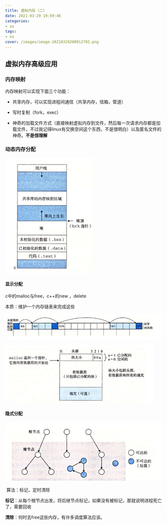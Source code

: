```yaml
---
title: 虚拟内存（二）
date: 2021-03-29 19:59:46
categories:
- os
tags:
- os
cover: /images/image-20210329200912702.png
---
```


## 虚拟内存高级应用

### 内存映射

内存映射可以实现下面三个功能：

* 共享内存，可以实现进程间通信（共享内存，信箱，管道）

* 写时复制（fork，exec）

* 神奇的加载文件方式（直接映射虚拟内存到文件，然后每一次请求内存都是加载文件，不过我记得linux有交换空间这个东西，不是很明白）以及匿名文件的神奇。**不是很理解**

  

### 动态内存分配

<img src="../images/image-20210329200912702.png" alt="堆栈" style="zoom: 67%;" />

#### 显示分配

c中的malloc与free，c++的new ，delete

本质：维护一个内存链表来完成这些

![内存链表](../images/image-20210329201606949.png)

<img src="../images/image-20210329201628711.png" alt="内存链表结构" style="zoom:67%;" />

#### 隐式分配

![垃圾回收器算法](../images/image-20210329201157596.png)

​									算法：标记，定时清除

**标记**：从每个根节点出发，将后继节点标记，如果没有被标记，那就说明进程死亡了，需要回收

**清除**：何时去free这些内存，有许多调度算法应该。